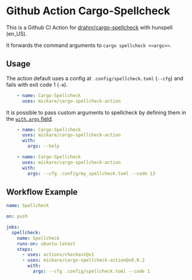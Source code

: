 # Github Action Cargo-Spellcheck

This is a Github CI Action for [drahnr/cargo-spellcheck](https://github.com/drahnr/cargo-spellcheck) with hunspell (en_US).

It forwards the command arguments to `cargo spellcheck <<args>>`.

## Usage

The action default uses a config at `.config/spellcheck.toml` (`--cfg`) and fails with exit code 1 (`-m`).
```yml
    - name: Cargo-Spellcheck
      uses: mickare/cargo-spellcheck-action
```

It is possible to pass custom arguments to spellcheck by defining them in the [`with.args` field](https://docs.github.com/en/actions/reference/workflow-syntax-for-github-actions#jobsjob_idstepswithargs).


```yml
    - name: Cargo-Spellcheck
      uses: mickare/cargo-spellcheck-action
      with:
        args: --help
```

```yml
    - name: Cargo-Spellcheck
      uses: mickare/cargo-spellcheck-action
      with:
        args: --cfg .config/my_spellcheck.toml --code 13
```

## Workflow Example
```yml
name: Spellcheck

on: push

jobs:
  spellcheck:
    name: Spellcheck
    runs-on: ubuntu-latest
    steps:
      - uses: actions/checkout@v1
      - uses: mickare/cargo-spellcheck-action@v0.0.2
        with:
          args: --cfg .config/spellcheck.toml --code 1

```